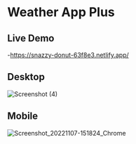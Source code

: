 # Weather App Plus

## Live Demo
-https://snazzy-donut-63f8e3.netlify.app/

## Desktop

![Screenshot (4)](https://user-images.githubusercontent.com/117098108/200166504-2d844a03-f614-4eaa-8f2d-63be88e3ea35.png)

## Mobile

![Screenshot_20221107-151824_Chrome](https://user-images.githubusercontent.com/117098108/200280035-f4bca52f-06e6-45a2-a84a-1f8f1917c89d.jpg)

